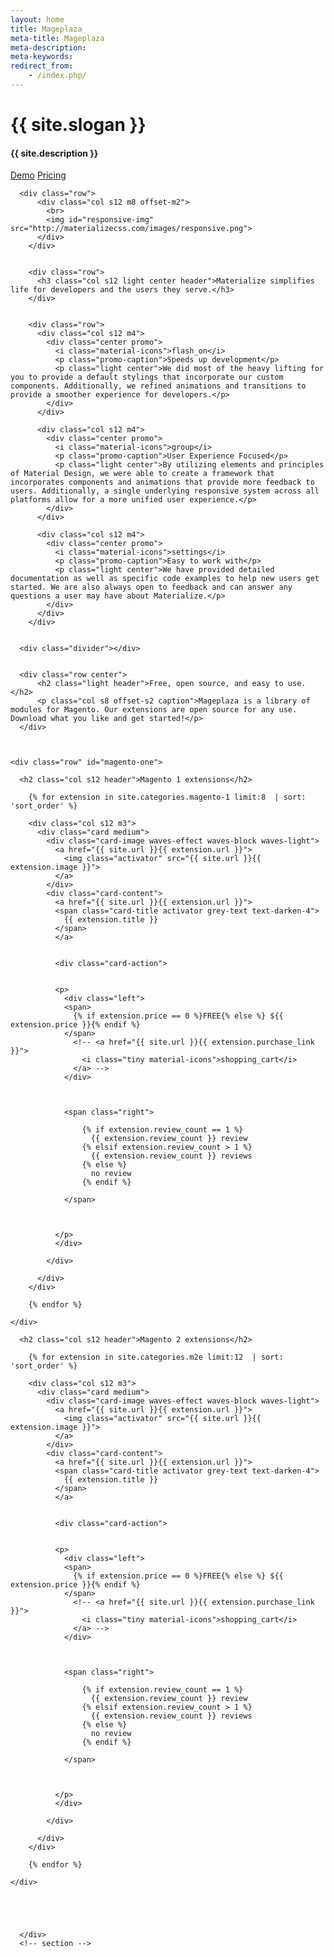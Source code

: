 ```yaml
---
layout: home
title: Mageplaza
meta-title: Mageplaza
meta-description: 
meta-keywords: 
redirect_from:
    - /index.php/
---
```





<div class="section no-pad-bot" id="index-banner">
    <div class="container">
        <h1 class="header center">{{ site.slogan }}</h1>
        <div class="row center">
            <h4 class="header col s12 light center">{{ site.description }}</h4>
        </div>
        <div class="row center">
            <a href="#live-demo" class="btn-light btn-large waves-effect waves-light modal-trigger">Demo</a>
            <a href="{{ site.url }}/pricing/" class="btn-light btn-large waves-effect waves-light">Pricing</a>
        </div>
    </div>
</div>



<div class="container">
  <div class="section">


      <div class="row">
          <div class="col s12 m8 offset-m2">
            <br>
            <img id="responsive-img" src="http://materializecss.com/images/responsive.png">
          </div>
        </div>


        <div class="row">
          <h3 class="col s12 light center header">Materialize simplifies life for developers and the users they serve.</h3>
        </div>


        <div class="row">
          <div class="col s12 m4">
            <div class="center promo">
              <i class="material-icons">flash_on</i>
              <p class="promo-caption">Speeds up development</p>
              <p class="light center">We did most of the heavy lifting for you to provide a default stylings that incorporate our custom components. Additionally, we refined animations and transitions to provide a smoother experience for developers.</p>
            </div>
          </div>

          <div class="col s12 m4">
            <div class="center promo">
              <i class="material-icons">group</i>
              <p class="promo-caption">User Experience Focused</p>
              <p class="light center">By utilizing elements and principles of Material Design, we were able to create a framework that incorporates components and animations that provide more feedback to users. Additionally, a single underlying responsive system across all platforms allow for a more unified user experience.</p>
            </div>
          </div>

          <div class="col s12 m4">
            <div class="center promo">
              <i class="material-icons">settings</i>
              <p class="promo-caption">Easy to work with</p>
              <p class="light center">We have provided detailed documentation as well as specific code examples to help new users get started. We are also always open to feedback and can answer any questions a user may have about Materialize.</p>
            </div>
          </div>
        </div>


      <div class="divider"></div>


      <div class="row center">
          <h2 class="light header">Free, open source, and easy to use.</h2>
          <p class="col s8 offset-s2 caption">Mageplaza is a library of modules for Magento. Our extensions are open source for any use. Download what you like and get started!</p>
      </div>



    <div class="row" id="magento-one">

      <h2 class="col s12 header">Magento 1 extensions</h2>

        {% for extension in site.categories.magento-1 limit:8  | sort: 'sort_order' %}
          
        <div class="col s12 m3">
          <div class="card medium">
            <div class="card-image waves-effect waves-block waves-light">
              <a href="{{ site.url }}{{ extension.url }}">
                <img class="activator" src="{{ site.url }}{{ extension.image }}">
              </a>
            </div>
            <div class="card-content">
              <a href="{{ site.url }}{{ extension.url }}">
              <span class="card-title activator grey-text text-darken-4">
                {{ extension.title }}
              </span>
              </a>
              

              <div class="card-action">
               

              <p>
                <div class="left">
                <span>
                  {% if extension.price == 0 %}FREE{% else %} ${{ extension.price }}{% endif %}
                </span>
                  <!-- <a href="{{ site.url }}{{ extension.purchase_link }}">
                    <i class="tiny material-icons">shopping_cart</i>
                  </a> -->
                </div>



                <span class="right">

                    {% if extension.review_count == 1 %}
                      {{ extension.review_count }} review
                    {% elsif extension.review_count > 1 %}  
                      {{ extension.review_count }} reviews
                    {% else %}
                      no review
                    {% endif %}
                  
                </span>

              

              </p>
              </div>

            </div>
            
          </div>
        </div>

        {% endfor %}

    </div>


  <div class="row" id="magento-two">

      <h2 class="col s12 header">Magento 2 extensions</h2>

        {% for extension in site.categories.m2e limit:12  | sort: 'sort_order' %}
          
        <div class="col s12 m3">
          <div class="card medium">
            <div class="card-image waves-effect waves-block waves-light">
              <a href="{{ site.url }}{{ extension.url }}">
                <img class="activator" src="{{ site.url }}{{ extension.image }}">
              </a>
            </div>
            <div class="card-content">
              <a href="{{ site.url }}{{ extension.url }}">
              <span class="card-title activator grey-text text-darken-4">
                {{ extension.title }}
              </span>
              </a>
              

              <div class="card-action">
               

              <p>
                <div class="left">
                <span>
                  {% if extension.price == 0 %}FREE{% else %} ${{ extension.price }}{% endif %}
                </span>
                  <!-- <a href="{{ site.url }}{{ extension.purchase_link }}">
                    <i class="tiny material-icons">shopping_cart</i>
                  </a> -->
                </div>



                <span class="right">

                    {% if extension.review_count == 1 %}
                      {{ extension.review_count }} review
                    {% elsif extension.review_count > 1 %}  
                      {{ extension.review_count }} reviews
                    {% else %}
                      no review
                    {% endif %}
                  
                </span>

              

              </p>
              </div>

            </div>
            
          </div>
        </div>

        {% endfor %}

    </div>





      </div>
      <!-- section -->
</div>
<!-- End container -->










